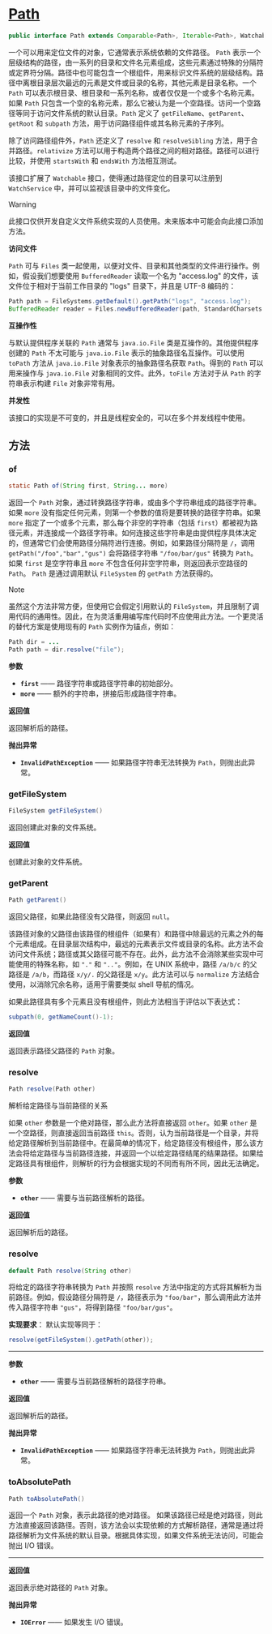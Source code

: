 # [Path](https://docs.oracle.com/en/java/javase/17/docs/api/java.base/java/nio/file/Path.html)

```java
public interface Path extends Comparable<Path>, Iterable<Path>, Watchable
```

一个可以用来定位文件的对象，它通常表示系统依赖的文件路径。
 `Path` 表示一个层级结构的路径，由一系列的目录和文件名元素组成，这些元素通过特殊的分隔符或定界符分隔。路径中也可能包含一个根组件，用来标识文件系统的层级结构。路径中离根目录层次最远的元素是文件或目录的名称，其他元素是目录名称。一个 `Path` 可以表示根目录、根目录和一系列名称，或者仅仅是一个或多个名称元素。如果 `Path` 只包含一个空的名称元素，那么它被认为是一个空路径。访问一个空路径等同于访问文件系统的默认目录。`Path` 定义了 `getFileName`、`getParent`、`getRoot` 和 `subpath` 方法，用于访问路径组件或其名称元素的子序列。

除了访问路径组件外，`Path` 还定义了 `resolve` 和 `resolveSibling` 方法，用于合并路径。`relativize` 方法可以用于构造两个路径之间的相对路径。路径可以进行比较，并使用 `startsWith` 和 `endsWith` 方法相互测试。

该接口扩展了 `Watchable` 接口，使得通过路径定位的目录可以注册到 `WatchService` 中，并可以监视该目录中的文件变化。

> [!WARNING]
>
> 此接口仅供开发自定义文件系统实现的人员使用。未来版本中可能会向此接口添加方法。

**访问文件**

`Path` 可与 `Files` 类一起使用，以便对文件、目录和其他类型的文件进行操作。例如，假设我们想要使用 `BufferedReader` 读取一个名为 "access.log" 的文件，该文件位于相对于当前工作目录的 "logs" 目录下，并且是 UTF-8 编码的：

```java
Path path = FileSystems.getDefault().getPath("logs", "access.log");
BufferedReader reader = Files.newBufferedReader(path, StandardCharsets.UTF_8);
```

**互操作性**

与默认提供程序关联的 `Path` 通常与 `java.io.File` 类是互操作的。其他提供程序创建的 `Path` 不太可能与 `java.io.File` 表示的抽象路径名互操作。可以使用 `toPath` 方法从 `java.io.File` 对象表示的抽象路径名获取 `Path`。得到的 `Path` 可以用来操作与 `java.io.File` 对象相同的文件。此外，`toFile` 方法对于从 `Path` 的字符串表示构建 `File` 对象非常有用。

**并发性**

该接口的实现是不可变的，并且是线程安全的，可以在多个并发线程中使用。

## 方法

### of

```java
static Path of(String first, String... more)
```

返回一个 `Path` 对象，通过转换路径字符串，或由多个字符串组成的路径字符串。如果 `more` 没有指定任何元素，则第一个参数的值将是要转换的路径字符串。如果 `more` 指定了一个或多个元素，那么每个非空的字符串（包括 `first`）都被视为路径元素，并连接成一个路径字符串。如何连接这些字符串是由提供程序具体决定的，但通常它们会使用路径分隔符进行连接。例如，如果路径分隔符是 `/`，调用 `getPath("/foo","bar","gus")` 会将路径字符串 `"/foo/bar/gus"` 转换为 `Path`。如果 `first` 是空字符串且 `more` 不包含任何非空字符串，则返回表示空路径的 `Path`。
`Path` 是通过调用默认 `FileSystem` 的 `getPath` 方法获得的。

> [!NOTE]
>
> 虽然这个方法非常方便，但使用它会假定引用默认的 `FileSystem`，并且限制了调用代码的通用性。因此，在为灵活重用编写库代码时不应使用此方法。一个更灵活的替代方案是使用现有的 `Path` 实例作为锚点，例如：
>
> ```java
> Path dir = ...
> Path path = dir.resolve("file");
> ```

**参数**

- **`first`** —— 路径字符串或路径字符串的初始部分。
- **`more`** —— 额外的字符串，拼接后形成路径字符串。

**返回值**

返回解析后的路径。

**抛出异常**

- **`InvalidPathException`** —— 如果路径字符串无法转换为 `Path`，则抛出此异常。

### getFileSystem

```java
FileSystem getFileSystem()
```

返回创建此对象的文件系统。

**返回值**

创建此对象的文件系统。

### getParent

```java
Path getParent()
```

返回父路径，如果此路径没有父路径，则返回 `null`。

该路径对象的父路径由该路径的根组件（如果有）和路径中除最远的元素之外的每个元素组成。在目录层次结构中，最远的元素表示文件或目录的名称。此方法不会访问文件系统；路径或其父路径可能不存在。此外，此方法不会消除某些实现中可能使用的特殊名称，如 `"."` 和 `".."`。例如，在 UNIX 系统中，路径 `/a/b/c` 的父路径是 `/a/b`，而路径 `x/y/.` 的父路径是 `x/y`。此方法可以与 `normalize` 方法结合使用，以消除冗余名称，适用于需要类似 shell 导航的情况。

如果此路径具有多个元素且没有根组件，则此方法相当于评估以下表达式：

```java
subpath(0, getNameCount()-1);
```

**返回值**

返回表示路径父路径的 `Path` 对象。

### resolve

```java
Path resolve(Path other)
```

解析给定路径与当前路径的关系

如果 `other` 参数是一个绝对路径，那么此方法将直接返回 `other`。如果 `other` 是一个空路径，则直接返回当前路径 `this`。否则，认为当前路径是一个目录，并将给定路径解析到当前路径中。在最简单的情况下，给定路径没有根组件，那么该方法会将给定路径与当前路径连接，并返回一个以给定路径结尾的结果路径。如果给定路径具有根组件，则解析的行为会根据实现的不同而有所不同，因此无法确定。

**参数**

- **`other`** —— 需要与当前路径解析的路径。

**返回值**

返回解析后的路径。

### resolve

```java
default Path resolve(String other)
```

将给定的路径字符串转换为 `Path` 并按照 `resolve` 方法中指定的方式将其解析为当前路径。例如，假设路径分隔符是 `/`，路径表示为 `"foo/bar"`，那么调用此方法并传入路径字符串 `"gus"`，将得到路径 `"foo/bar/gus"`。

**实现要求**：
默认实现等同于：

```java
resolve(getFileSystem().getPath(other));
```

------

**参数**

- **`other`** —— 需要与当前路径解析的路径字符串。

**返回值**

返回解析后的路径。

**抛出异常**

- **`InvalidPathException`** —— 如果路径字符串无法转换为 `Path`，则抛出此异常。

### toAbsolutePath

```java
Path toAbsolutePath()
```

返回一个 `Path` 对象，表示此路径的绝对路径。
如果该路径已经是绝对路径，则此方法直接返回该路径。否则，该方法会以实现依赖的方式解析路径，通常是通过将路径解析为文件系统的默认目录。根据具体实现，如果文件系统无法访问，可能会抛出 I/O 错误。

------

**返回值**

返回表示绝对路径的 `Path` 对象。

**抛出异常**

- **`IOError`** —— 如果发生 I/O 错误。
